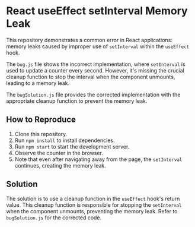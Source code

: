 # React useEffect setInterval Memory Leak

This repository demonstrates a common error in React applications: memory leaks caused by improper use of `setInterval` within the `useEffect` hook.

The `bug.js` file shows the incorrect implementation, where `setInterval` is used to update a counter every second.  However, it's missing the crucial cleanup function to stop the interval when the component unmounts, leading to a memory leak.

The `bugSolution.js` file provides the corrected implementation with the appropriate cleanup function to prevent the memory leak.

## How to Reproduce

1. Clone this repository.
2. Run `npm install` to install dependencies.
3. Run `npm start` to start the development server.
4. Observe the counter in the browser.
5. Note that even after navigating away from the page, the `setInterval` continues, creating the memory leak.

## Solution

The solution is to use a cleanup function in the `useEffect` hook's return value. This cleanup function is responsible for stopping the `setInterval` when the component unmounts, preventing the memory leak.  Refer to `bugSolution.js` for the corrected code.